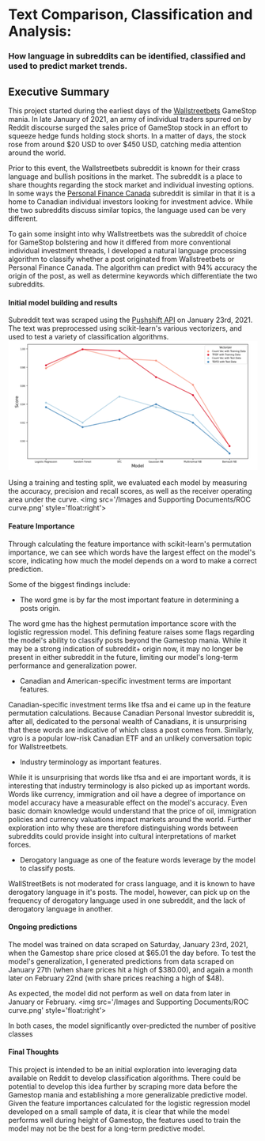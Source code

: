# Text Comparison, Classification and Analysis:
### How language in subreddits can be identified, classified and used to predict market trends.

## Executive Summary

This project started during the earliest days of the [Wallstreetbets](https://www.reddit.com/r/wallstreetbets/) GameStop mania. In late January of 2021,  an army of individual traders spurred on by Reddit discourse surged the sales price of GameStop stock in an effort to squeeze hedge funds holding stock shorts. In a matter of days, the stock rose from around $20 USD to over $450 USD, catching media attention around the world. 

Prior to this event, the Wallstreetbets subreddit is known for their crass language and bullish positions in the market. The subreddit is a place to share thoughts regarding the stock market and individual investing options. In some ways the [Personal Finance Canada](https://www.reddit.com/r/PersonalFinanceCanada/) subreddit is similar in that it is a home to Canadian individual investors looking for investment advice. While the two subreddits discuss similar topics, the language used can be very different. 

To gain some insight into why Wallstreetbets was the subreddit of choice for GameStop bolstering and how it differed from more conventional individual investment threads, I developed a natural language processing algorithm to classify whether a post originated from Wallstreetbets or Personal Finance Canada. The algorithm can predict with 94% accuracy the origin of the post, as well as determine keywords which differentiate the two subreddits. 

#### Initial model building and results

Subreddit text was scraped using the [Pushshift API](https://pushshift.io/api-parameters/) on January 23rd, 2021. The text was preprocessed using scikit-learn's various vectorizers, and used to test a variety of classification algorithms.
<img src = '/Images and Supporting Documents/model accuracy graph.png'/>

Using a training and testing split, we evaluated each model by measuring the accuracy, precision and recall scores, as well as the receiver operating area under the curve. <img src='/Images and Supporting Documents/ROC curve.png' style='float:right'\>


#### Feature Importance

Through calculating the feature importance with scikit-learn's permutation importance, we can see which words have the largest effect on the model's score, indicating how much the model depends on a word to make a correct prediction. 

Some of the biggest findings include:
 - The word gme is by far the most important feature in determining a posts origin.
 
The word gme has the highest permutation importance score with the logistic regression model. This defining feature raises some flags regarding the model's ability to classify posts beyond the Gamestop mania. While it may be a strong indication of subreddit+ origin now, it may no longer be present in either subreddit in the future, limiting our model's long-term performance and generalization power.  
 
 - Canadian and American-specific investment terms are important features. 
 
Canadian-specific investment terms like tfsa and ei came up in the feature permutation calculations. Because Canadian Personal Investor subreddit is, after all, dedicated to the personal wealth of Canadians, it is unsurprising that these words are indicative of which class a post comes from. Similarly, vgro is a popular low-risk Canadian ETF and an unlikely conversation topic for Wallstreetbets. 

 - Industry terminology as important features.
 
While it is unsurprising that words like tfsa and ei are important words, it is interesting that industry terminology is also picked up as important words. Words like currency, immigration and oil have a degree of importance on model accuracy have a measurable effect on the model's accuracy. Even basic domain knowledge would understand that the price of oil, immigration policies and currency valuations impact markets around the world. Further exploration into why these are therefore distinguishing words between subreddits could provide insight into cultural interpretations of market forces.  

 - Derogatory language as one of the feature words leverage by the model to classify posts.
 
 WallStreetBets is not moderated for crass language, and it is known to have derogatory language in it's posts. The model, however, can pick up on the frequency of derogatory language used in one subreddit, and the lack of derogatory language in another. 

#### Ongoing predictions

The model was trained on data scraped on Saturday, January 23rd, 2021, when the Gamestop share price closed at $65.01 the day before. To test the model's generalization, I generated predictions from data scraped on January 27th (when share prices hit a high of $380.00), and again a month later on February 22nd (with share prices reaching a high of $48). 

As expected, the model did not perform as well on data from later in January or February. <img src='/Images and Supporting Documents/ROC curve.png' style='float:right'\>

In both cases, the model significantly over-predicted the number of positive classes


#### Final Thoughts

This project is intended to be an initial exploration into leveraging data available on Reddit to develop classification algorithms. There could be potential to develop this idea further by scraping more data before the Gamestop mania and establishing a more generalizable predictive model. Given the feature importances calculated for the logistic regression model developed on a small sample of data, it is clear that while the model performs well during height of Gamestop, the features used to train the model may not be the best for a long-term predictive model.  

